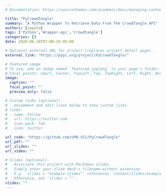 ```yaml
---
# Documentation: https://sourcethemes.com/academic/docs/managing-content/

title: "PyCrowdTangle"
summary: "A Python Wrapper To Retrieve Data From The CrowdTangle API"
authors: [zapata]
tags: ['Python','Wrapper-api','Crowdtangle']
categories: []
date: 2020-06-28T07:00:29-05:00

# Optional external URL for project (replaces project detail page).
external_link: "https://pypi.org/project/PyCrowdTangle/"

# Featured image
# To use, add an image named `featured.jpg/png` to your page's folder.
# Focal points: Smart, Center, TopLeft, Top, TopRight, Left, Right, BottomLeft, Bottom, BottomRight.
image:
  caption: ""
  focal_point: ""
  preview_only: false

# Custom links (optional).
#   Uncomment and edit lines below to show custom links.
# links:
# - name: Follow
#   url: https://twitter.com
#   icon_pack: fab
#   icon: twitter

url_code: "https://github.com/UPB-SS1/PyCrowdTangle"
url_pdf: ""
url_slides: ""
url_video: ""

# Slides (optional).
#   Associate this project with Markdown slides.
#   Simply enter your slide deck's filename without extension.
#   E.g. `slides = "example-slides"` references `content/slides/example-slides.md`.
#   Otherwise, set `slides = ""`.
slides: ""
---
```

